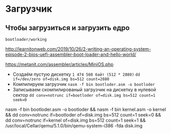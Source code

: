 # Загрузчик
## Чтобы загрузиться и загрузить едро

`bootloader/working`

http://learnitonweb.com/2019/10/26/2-writing-an-operating-system-episode-2-bios-uefi-assembler-boot-loader-and-hello-world/

https://metanit.com/assembler/articles/MiniOS.php

- Создаём пустую дискетку `1 474 560 байт (512 * 2880)`
`dd if=/dev/zero of=disk.img bs=512 count=2880`
- Компилируем загрузчик
`nasm -f bin bootloder.asm -o bootloder`
- Записываем скомпилированый загрузчик на дискетку в нулевой сектор
`dd conv=notrunc if=bootloder of=disk.img bs=512 count=1 seek=0`


nasm -f bin bootloder.asm -o bootloder && nasm -f bin kernel.asm -o kernel && dd conv=notrunc if=bootloder of=disk.img bs=512 count=1 seek=0 && dd conv=notrunc if=kernel of=disk.img bs=512 count=1 seek=1 && /usr/local/Cellar/qemu/5.1.0/bin/qemu-system-i386 -fda disk.img